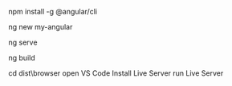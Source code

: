 npm install -g @angular/cli

ng new my-angular

ng serve

ng build

cd dist\browser
open VS Code
Install Live Server
run Live Server
